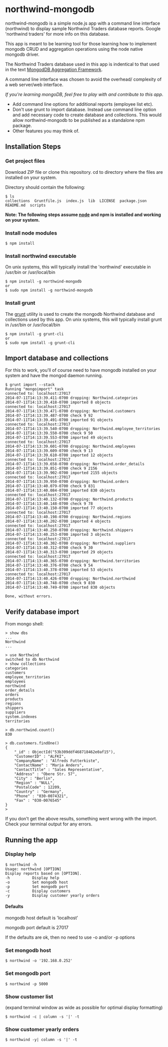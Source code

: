 
# northwind-mongodb

northwind-mongodb is a simple node.js app with a command line interface
(northwind) to display sample Northwind Traders database reports. Google
'northwind traders' for more info on this database.

This app is meant to be learning tool for those learning how to implement
mongodb CRUD and aggregation operations using the node native mongodb driver.

The Northwind Traders database used in this app is indentical to that
used in the text [MongodDB Aggregation Framework].

A command line interface was chosen to avoid the overhead/
complexity of a web server/web interface.

*If you're learning mongoDB, feel free to play with and contribute 
to this app*.

 
* Add command line options for additional reports (employee list etc).
* Don't use grunt to import database. Instead use command line option and
add necessary code to create database and collections. This would allow northwind-mongodb to be published as a standalone 
  npm package.
* Other features you may think of.


## Installation Steps


### Get project files
Download ZIP file or clone this repository.
cd to directory where the files are installed on your system.

Directory should contain the following:

    $ ls
    collections  Gruntfile.js  index.js  lib  LICENSE  package.json  README.md  scripts
    
    
**Note: The following steps assume [node] and npm is installed and working
on your system.**

### Install node modules
    $ npm install

### Install northwind executable
On unix systems, this will typically
install the 'northwind' executable in /usr/bin or /usr/local/bin

    $ npm install -g northwind-mongodb
    or
    $ sudo npm install -g northwind-mongodb

### Install grunt

The [grunt] utility is used to create the mongodb Northwind database 
and collections used by this app.
On unix systems, this will typically install grunt in /usr/bin or
/usr/local/bin

    $ npm install -g grunt-cli
    or
    $ sudo npm install -g grunt-cli


## Import database and collections
For this to work, you'll of course need to have mongodb installed on your 
system and have the mongod daemon running.

    $ grunt import --stack
    Running "mongoimport" task
    connected to: localhost:27017
    2014-07-11T14:13:39.411-0700 dropping: Northwind.categories
    2014-07-11T14:13:39.418-0700 imported 8 objects
    connected to: localhost:27017
    2014-07-11T14:13:39.471-0700 dropping: Northwind.customers
    2014-07-11T14:13:39.487-0700 check 9 92
    2014-07-11T14:13:39.491-0700 imported 91 objects
    connected to: localhost:27017
    2014-07-11T14:13:39.540-0700 dropping: Northwind.employee_territories
    2014-07-11T14:13:39.550-0700 check 9 50
    2014-07-11T14:13:39.553-0700 imported 49 objects
    connected to: localhost:27017
    2014-07-11T14:13:39.601-0700 dropping: Northwind.employees
    2014-07-11T14:13:39.609-0700 check 9 13
    2014-07-11T14:13:39.610-0700 imported 12 objects
    connected to: localhost:27017
    2014-07-11T14:13:39.658-0700 dropping: Northwind.order_details
    2014-07-11T14:13:39.851-0700 check 9 2156
    2014-07-11T14:13:39.902-0700 imported 2155 objects
    connected to: localhost:27017
    2014-07-11T14:13:39.950-0700 dropping: Northwind.orders
    2014-07-11T14:13:40.079-0700 check 9 831
    2014-07-11T14:13:40.084-0700 imported 830 objects
    connected to: localhost:27017
    2014-07-11T14:13:40.132-0700 dropping: Northwind.products
    2014-07-11T14:13:40.148-0700 check 9 78
    2014-07-11T14:13:40.150-0700 imported 77 objects
    connected to: localhost:27017
    2014-07-11T14:13:40.198-0700 dropping: Northwind.regions
    2014-07-11T14:13:40.202-0700 imported 4 objects
    connected to: localhost:27017
    2014-07-11T14:13:40.250-0700 dropping: Northwind.shippers
    2014-07-11T14:13:40.253-0700 imported 3 objects
    connected to: localhost:27017
    2014-07-11T14:13:40.302-0700 dropping: Northwind.suppliers
    2014-07-11T14:13:40.312-0700 check 9 30
    2014-07-11T14:13:40.313-0700 imported 29 objects
    connected to: localhost:27017
    2014-07-11T14:13:40.365-0700 dropping: Northwind.territories
    2014-07-11T14:13:40.376-0700 check 9 54
    2014-07-11T14:13:40.378-0700 imported 53 objects
    connected to: localhost:27017
    2014-07-11T14:13:40.426-0700 dropping: Northwind.northwind
    2014-07-11T14:13:40.748-0700 check 9 830
    2014-07-11T14:13:40.749-0700 imported 830 objects
    
    Done, without errors.

    

## Verify database import
From mongo shell:

    > show dbs
    ...
    Northwind
    ...
    
    > use Northwind
    switched to db Northwind
    > show collections
    categories
    customers
    employee_territories
    employees
    northwind
    order_details
    orders
    products
    regions
    shippers
    suppliers
    system.indexes
    territories
    
    > db.northwind.count()
    830

    > db.customers.findOne()
    {
    	"_id" : ObjectId("53b309ddf468718462e0af15"),
    	"CustomerID" : "ALFKI",
    	"CompanyName" : "Alfreds Futterkiste",
    	"ContactName" : "Maria Anders",
    	"ContactTitle" : "Sales Representative",
    	"Address" : "Obere Str. 57",
    	"City" : "Berlin",
    	"Region" : "NULL",
    	"PostalCode" : 12209,
    	"Country" : "Germany",
    	"Phone" : "030-0074321",
    	"Fax" : "030-0076545"
    }
    > 


If you don't get the above results, something went wrong with the import.
Check your terminal output for any errors.

## Running the app
    
### Display help

    $ northwind -h
    Usage: northwind [OPTION]
    Display reports based on [OPTION].
    -h			Display help
    -o			Set mongodb host
    -p			Set mongodb port
    -c			Display customers
    -y			Display customer yearly orders


#### Defaults
   
   mongodb host default is 'localhost'
   
   mongodb port default is 27017

   If the defaults are ok, then no need to use -o and/or -p options
 

### Set mongodb host

    $ northwind -o '192.168.0.252'

### Set mongodb port

    $ northwind -p 5000

### Show customer list
(expand terminal window as wide as possible for optimal display formatting)

    $ northwind -c | column -s '|' -t

### Show customer yearly orders

    $ northwind -y| column -s '|' -t

[MongodDB Aggregation Framework]:http://www.amazon.com/MongoDB-Aggregation-Framework-Principles-Examples-ebook/dp/B00DGKGWE4/ref=sr_1_1?ie=UTF8&qid=1405105431&sr=8-1&keywords=mongodb+aggregation
[node]:http://nodejs.org
[grunt]:http://gruntjs.com